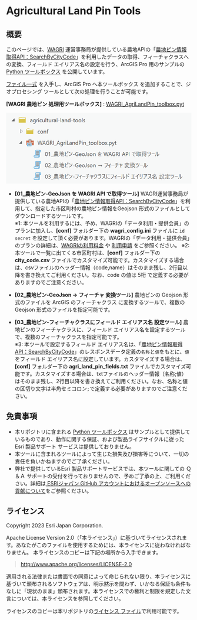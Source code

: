 # Agricultural Land Pin Tools

## 概要
  
このページでは、[WAGRI](https://wagri.naro.go.jp/) 運営事務局が提供している農地APIの「[農地ピン情報取得API：SearchByCityCode](https://wagri.naro.go.jp/wagri_api/agriculturalland-searchbycitycode/)」を利用したデータの取得、フィーチャクラスへの変換、フィールド エイリアス名の設定を行う、ArcGIS Pro 用のサンプルの [Python ツールボックス](https://pro.arcgis.com/ja/pro-app/latest/arcpy/geoprocessing_and_python/a-quick-tour-of-python-toolboxes.htm) を公開しています。  

[ファイル一式](https://github.com/EsriJapan/agricultural-land-tools/blob/main/agricultural-land-tools.zip) を入手し、ArcGIS Pro へ本ツールボックス を追加することで、ジオプロセシング ツールとして次の処理を行うことが可能です。  
  
**[WAGRI 農地ピン 処理用ツールボックス]** : [WAGRI_AgriLandPin_toolbox.pyt](https://github.com/EsriJapan/agricultural-land-tools/blob/main/WAGRI_AgriLandPin_toolbox.pyt )  

![AgriLandPin-toolbox](./image/agrilandpin-toolbox.png)

* **[01_農地ピン-GeoJson を WAGRI API で取得ツール]**
WAGRI運営事務局が提供している農地APIの「[農地ピン情報取得API：SearchByCityCode](https://wagri.naro.go.jp/wagri_api/agriculturalland-searchbycitycode/)」を利用して、指定した市区町村の農地ピン情報をGeojson 形式のファイルとしてダウンロードするツールです。  
※1: 本ツールを利用するには、予め、WAGRIの「データ利用・提供会員」のプランに加入し、**[conf]** フォルダー下の **wagri_config.ini** ファイルに `id` `secret` を設定して頂く必要があります。WAGRIの「データ利用・提供会員」のプランの詳細は、[WAGRIの利用料金](https://wagri.naro.go.jp/about_wagri/fee/) や [利用申請](https://wagri.naro.go.jp/about_wagri/terms/) をご参照ください。
※2: 本ツールで一覧に出てくる市区町村は、**[conf]** フォルダー下の **city_code.csv** ファイルでカスタマイズ可能です。カスタマイズする場合は、csvファイルのヘッダー情報（code,name）はそのまま残し、2行目以降を書き換えてご利用ください。なお、code の値は 5桁 で定義する必要がありますのでご注意ください。  

* **[02_農地ピン-GeoJson → フィーチャ 変換ツール]**
農地ピンの Geojson 形式のファイルを ArcGIS のフィーチャクラス に変換するツールで、複数の Geojson 形式のファイルを指定可能です。  

* **[03_農地ピン-フィーチャクラスにフィールド エイリアス名 設定ツール]**
農地ピンのフィーチャクラスに、フィールド エイリアス名を設定するツールで、複数のフィーチャクラスを指定可能です。  
※3: 本ツールで設定するフィールド エイリアス名は、「[農地ピン情報取得API：SearchByCityCode](https://wagri.naro.go.jp/wagri_api/agriculturalland-searchbycitycode/)」のレスポンスデータ定義の`名称`と`値`をもとに、`値`をフィールド エイリアス名に設定しています。カスタマイズする場合は、**[conf]** フォルダー下の **agri_land_pin_fields.txt** ファイルでカスタマイズ可能です。カスタマイズする場合は、txtファイルのヘッダー情報（名称;値）はそのまま残し、2行目以降を書き換えてご利用ください。なお、名称と値の区切り文字は半角セミコロン`;`で定義する必要がありますのでご注意ください。  


## 免責事項
* 本リポジトリに含まれる [Python ツールボックス](https://pro.arcgis.com/ja/pro-app/latest/arcpy/geoprocessing_and_python/a-quick-tour-of-python-toolboxes.htm) はサンプルとして提供しているものであり、動作に関する保証、および製品ライフサイクルに従った Esri 製品サポート サービスは提供しておりません。
* 本ツールに含まれるツールによって生じた損失及び損害等について、一切の責任を負いかねますのでご了承ください。
* 弊社で提供しているEsri 製品サポートサービスでは、本ツールに関しての Ｑ＆Ａ サポートの受付を行っておりませんので、予めご了承の上、ご利用ください。詳細は[
ESRIジャパン GitHub アカウントにおけるオープンソースへの貢献について](https://github.com/EsriJapan/contributing)をご参照ください。

## ライセンス
Copyright 2023 Esri Japan Corporation.

Apache License Version 2.0（「本ライセンス」）に基づいてライセンスされます。あなたがこのファイルを使用するためには、本ライセンスに従わなければなりません。
本ライセンスのコピーは下記の場所から入手できます。

> http://www.apache.org/licenses/LICENSE-2.0

適用される法律または書面での同意によって命じられない限り、本ライセンスに基づいて頒布されるソフトウェアは、明示黙示を問わず、いかなる保証も条件もなしに「現状のまま」頒布されます。本ライセンスでの権利と制限を規定した文言については、本ライセンスを参照してください。

ライセンスのコピーは本リポジトリの[ライセンス ファイル](./LICENSE)で利用可能です。
